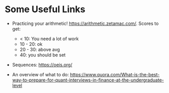 # Some Useful Links

- Practicing your arithmetic! <https://arithmetic.zetamac.com/>. Scores to get:
  - < 10: You need a lot of work
  - 10 - 20: ok
  - 20 - 30: above avg
  - 40: you should be set

- Sequences: <https://oeis.org/>

- An overview of what to do: <https://www.quora.com/What-is-the-best-way-to-prepare-for-quant-interviews-in-finance-at-the-undergraduate-level>
